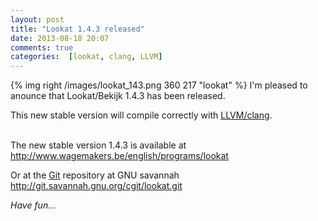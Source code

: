 ```yaml
---
layout: post
title: "Lookat 1.4.3 released"
date: 2013-08-18 20:07
comments: true
categories:  [lookat, clang, LLVM]
---
```


{% img right /images/lookat_143.png 360 217 "lookat" %}
I'm pleased to anounce that Lookat/Bekijk 1.4.3 has been released.


This new stable version will compile correctly with <a href="http://clang.llvm.org/">LLVM/clang</a>.<br /><br />
<p>
The new stable version 1.4.3 is available at <a href="http://www.wagemakers.be/english/programs/lookat">http://www.wagemakers.be/english/programs/lookat</a> 

Or at the <a href="http://git-scm.com/">Git</a> repository at GNU savannah <a href="http://git.savannah.gnu.org/cgit/lookat.git">http://git.savannah.gnu.org/cgit/lookat.git</a>
</p>
<p style="font-style: italic;">
Have fun...
</p>
